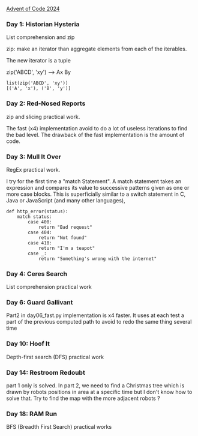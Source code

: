 [Advent of Code 2024][aoc-about]

### Day 1: Historian Hysteria
List comprehension and zip

zip: make an iterator than aggregate elements from each of the iterables.

The new iterator is a tuple

zip('ABCD', 'xy') --> Ax By
```  
list(zip('ABCD', 'xy'))
[('A', 'x'), ('B', 'y')]
```  

### Day 2: Red-Nosed Reports

zip and slicing practical work.

The fast (x4) implementation avoid to do a lot of useless iterations to find the bad level.
The drawback of the fast implementation is the amount of code.

### Day 3: Mull It Over

RegEx practical work. 

I try for the first time a "match Statement".
A match statement takes an expression and compares its value to successive patterns given as one or more case blocks. This is superficially similar to a switch statement in C, Java or JavaScript (and many other languages),

```
def http_error(status):
    match status:
        case 400:
            return "Bad request"
        case 404:
            return "Not found"
        case 418:
            return "I'm a teapot"
        case _:
            return "Something's wrong with the internet"
```

### Day 4: Ceres Search 

List comprehension practical work

### Day 6: Guard Gallivant 

Part2 in day06_fast.py implementation is x4 faster. 
It uses at each test a part of the previous computed path to avoid to redo the same thing several time 

### Day 10: Hoof It

Depth-first search (DFS) practical work

### Day 14: Restroom Redoubt

part 1 only is solved.
In part 2, we need to find a Christmas tree which is drawn by robots positions in area at a specific time
but I don't know how to solve that. Try to find the map with the more adjacent robots  ?  


### Day 18: RAM Run

BFS (Breadth First Search) practical works



[aoc-about]:   https://adventofcode.com/2024/about

